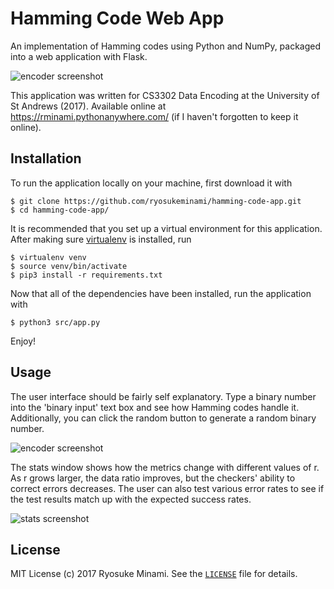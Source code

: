 # Hamming Code Web App

An implementation of Hamming codes using Python and NumPy, packaged into a web application with Flask.

![encoder screenshot](images/encoder-screen.png)

This application was written for CS3302 Data Encoding at the University of St Andrews (2017). Available online at <https://rminami.pythonanywhere.com/> (if I haven't forgotten to keep it online).

## Installation

To run the application locally on your machine, first download it with

```
$ git clone https://github.com/ryosukeminami/hamming-code-app.git
$ cd hamming-code-app/
```

It is recommended that you set up a virtual environment for this application. After making sure [virtualenv](https://virtualenv.pypa.io/) is installed, run

```
$ virtualenv venv
$ source venv/bin/activate
$ pip3 install -r requirements.txt
```

Now that all of the dependencies have been installed, run the application with

```
$ python3 src/app.py
```

Enjoy!

## Usage

The user interface should be fairly self explanatory. Type a binary number into the 'binary input' text box and see how Hamming codes handle it. Additionally, you can click the random button to generate a random binary number.

![encoder screenshot](images/encoder-screen.png)

The stats window shows how the metrics change with different values of r. As r grows larger, the data ratio improves, but the checkers' ability to correct errors decreases. The user can also test various error rates to see if the test results match up with the expected success rates.

![stats screenshot](images/stats-screen.png)

## License

MIT License (c) 2017 Ryosuke Minami. See the [`LICENSE`](./LICENSE) file for details.
